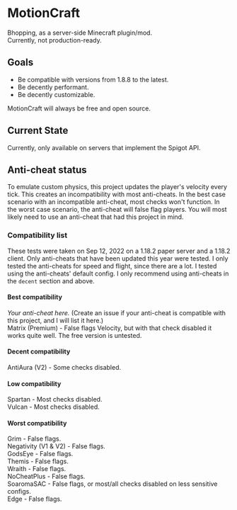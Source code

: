 # MotionCraft

Bhopping, as a server-side Minecraft plugin/mod.  
Currently, not production-ready.  

## Goals

- Be compatible with versions from 1.8.8 to the latest.
- Be decently performant.
- Be decently customizable.

MotionCraft will always be free and open source.

## Current State

Currently, only available on servers that implement the Spigot API.

## Anti-cheat status

To emulate custom physics, this project updates the player's velocity every tick. This creates an incompatibility with most anti-cheats. In the best case scenario with an incompatible anti-cheat, most checks won't function. In the worst case scenario, the anti-cheat will false flag players. You will most likely need to use an anti-cheat that had this project in mind.

### Compatibility list

These tests were taken on Sep 12, 2022 on a 1.18.2 paper server and a 1.18.2 client.
Only anti-cheats that have been updated this year were tested. I only tested the anti-cheats for speed and flight, since there are a lot.
I tested using the anti-cheats' default config. I only recommend using anti-cheats in the `decent` section and above.

#### Best compatibility

_Your anti-cheat here._ (Create an issue if your anti-cheat is compatible with this project, and I will list it here.)  
Matrix (Premium) - False flags Velocity, but with that check disabled it works quite well. The free version is untested.  

#### Decent compatibility

AntiAura (V2) - Some checks disabled.  

#### Low compatibility

Spartan - Most checks disabled.  
Vulcan - Most checks disabled.  

#### Worst compatibility

Grim - False flags.  
Negativity (V1 & V2) - False flags.  
GodsEye - False flags.  
Themis - False flags.  
Wraith - False flags.  
NoCheatPlus - False flags.  
SoaromaSAC - False flags, or most/all checks disabled on less sensitive configs.  
Edge - False flags.  
